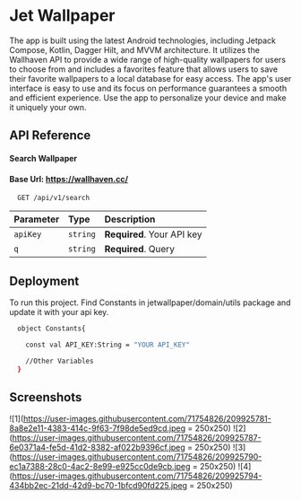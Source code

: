 
# Jet Wallpaper

The app is built using the latest Android technologies, including Jetpack Compose, Kotlin, Dagger Hilt, and MVVM architecture. It utilizes the Wallhaven API to provide a wide range of high-quality wallpapers for users to choose from and includes a favorites feature that allows users to save their favorite wallpapers to a local database for easy access. The app's user interface is easy to use and its focus on performance guarantees a smooth and efficient experience. Use the app to personalize your device and make it uniquely your own.
## API Reference

#### Search Wallpaper
#### Base Url: https://wallhaven.cc/

```http
  GET /api/v1/search
```

| Parameter | Type     | Description                |
| :-------- | :------- | :------------------------- |
| `apiKey` | `string` | **Required**. Your API key |
| `q` | `string` | **Required**. Query |



## Deployment

To run this project. Find Constants in jetwallpaper/domain/utils
package and update it with your api key.

```bash
  object Constants{

    const val API_KEY:String = "YOUR API_KEY"

    //Other Variables
  }
```

## Screenshots
![1](https://user-images.githubusercontent.com/71754826/209925781-8a8e2e11-4383-414c-9f63-7f98de5ed9cd.jpeg = 250x250)
![2](https://user-images.githubusercontent.com/71754826/209925787-6e0371a4-fe5d-41d2-8382-af022b9396cf.jpeg = 250x250)
![3](https://user-images.githubusercontent.com/71754826/209925790-ec1a7388-28c0-4ac2-8e99-e925cc0de9cb.jpeg = 250x250)
![4](https://user-images.githubusercontent.com/71754826/209925794-434bb2ec-21dd-42d9-bc70-1bfcd90fd225.jpeg = 250x250)
